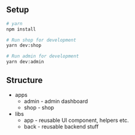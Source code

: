 ## Setup

```bash
# yarn
npm install

# Run shop for development
yarn dev:shop

# Run admin for development
yarn dev:admin
```

## Structure

- apps
  - admin - admin dashboard
  - shop - shop
- libs
  - app - reusable UI component, helpers etc.
  - back - reusable backend stuff
